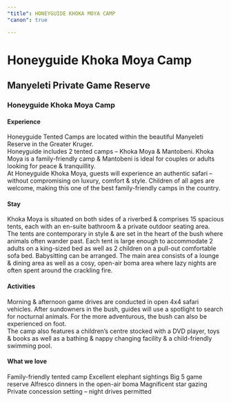 ```yaml
---
"title": HONEYGUIDE KHOKA MOYA CAMP
"canon": true

---
```


# Honeyguide Khoka Moya Camp
## Manyeleti Private Game Reserve
### Honeyguide Khoka Moya Camp

#### Experience
Honeyguide Tented Camps are located within the beautiful Manyeleti Reserve in the Greater Kruger.  
Honeyguide includes 2 tented camps – Khoka Moya &amp; Mantobeni.  Khoka Moya is a family-friendly camp &amp; Mantobeni is ideal for couples or adults looking for peace &amp; tranquillity.  
At Honeyguide Khoka Moya, guests will experience an authentic safari – without compromising on luxury, comfort &amp; style.  Children of all ages are welcome, making this one of the best family-friendly camps in the country.

#### Stay
Khoka Moya is situated on both sides of a riverbed &amp; comprises 15 spacious tents, each with an en-suite bathroom &amp; a private outdoor seating area.  
The tents are contemporary in style &amp; are set in the heart of the bush where animals often wander past.  Each tent is large enough to accommodate 2 adults on a king-sized bed as well as 2 children on a pull-out comfortable sofa bed.  Babysitting can be arranged.
The main area consists of a lounge &amp; dining area as well as a cosy, open-air boma area where lazy nights are often spent around the crackling fire.

#### Activities
Morning &amp; afternoon game drives are conducted in open 4x4 safari vehicles.  After sundowners in the bush, guides will use a spotlight to search for nocturnal animals.  For the more adventurous, the bush can also be experienced on foot.  
The camp also features a children’s centre stocked with a DVD player, toys &amp; books as well as a bathing &amp; nappy changing facility &amp; a child-friendly swimming pool.


#### What we love
Family-friendly tented camp
Excellent elephant sightings
Big 5 game reserve
Alfresco dinners in the open-air boma
Magnificent star gazing
Private concession setting – night drives permitted